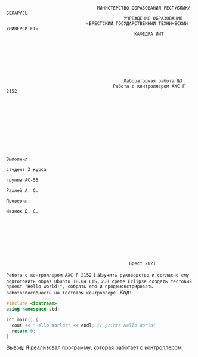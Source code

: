                                       МИНИСТЕРСТВО ОБРАЗОВАНИЯ РЕСПУБЛИКИ БЕЛАРУСЬ
                                                УЧРЕЖДЕНИЕ ОБРАЗОВАНИЯ 
                                  «БРЕСТСКИЙ ГОСУДАРСТВЕННЫЙ ТЕХНИЧЕСКИЙ УНИВЕРСИТЕТ»
                                                    КАФЕДРА ИИТ








                                                Лабораторная работа №3
                                       	    Работа с контроллером AXC F 2152











                                                                                Выполнил:
                                                                                студент 3 курса
                                                                                группы АС-55
                                                                                Рахлей А. С.
                                                                                Проверил:
                                                                                Иванюк Д. С.









                                                  Брест 2021 
                                                  
                                                  
                                                  
```Работа с контроллером AXC F 2152```
```1.Изучить руководство и согласно ему подготовить образ Ubuntu 18.04 LTS.```
```2.В среде Eclipse создать тестовый проект "Hello world!", собрать его и продемонстрировать работоспособность на тестовом контроллере.```
Код:
```c++
#include <iostream>
using namespace std;

int main() {
  cout << "Hello World!" << endl; // prints Hello World!
  return 0;
}
```
Вывод: Я реализовал программу, которая работает с контроллером.

